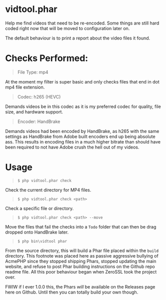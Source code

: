 # vidtool.phar

Help me find videos that need to be re-encoded. Some things are still hard coded right now that will be moved to configuration later on.

The default behaviour is to print a report about the video files it found.

# Checks Performed:

> File Type: mp4

  At the moment my filter is super basic and only checks files that end in dot mp4 file extension.

> Codec: h265 (HEVC)

  Demands videos be in this codec as it is my preferred codec for quality, file size, and hardware support.

> Encoder: HandBrake

  Demands videos had been encoded by HandBrake, as h265 with the same settings as HandBrake from Adobe built encoders end up being absolute ass. This results in encoding files in a much higher bitrate than should have been required to not have Adobe crush the hell out of my videos.

# Usage

> `$ php vidtool.phar check`

Check the current directory for MP4 files.

> `$ php vidtool.phar check <path>`

Check a specific file or directory.

> `$ php vidtool.phar check <path> --move`

Move the files that fail the checks into a `Todo` folder that can then be drag dropped onto HandBrake later.

> `$ php bin\vidtool phar`

From the source directory, this will build a Phar file placed within the `build` directory. This footnote was placed here as passive aggressive bullying of AcmePHP since they stopped shipping Phars, stopped updating the main website, and refuse to post Phar building instructions on the Github repo readme file. All this poor behaviour began when ZeroSSL took the project over.

FWIW if I ever 1.0.0 this, the Phars *will* be available on the Releases page here on Github. Until then you can totally build your own though.
